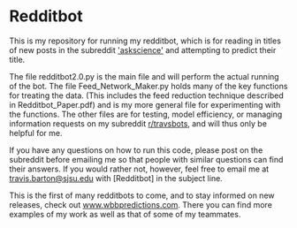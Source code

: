 # Redditbot

This is my repository for running my redditbot, which is for reading in titles of new posts in the subreddit ['askscience'](https://old.reddit.com/r/askscience/) and attempting to predict their title.

The file redditbot2.0.py is the main file and will perform the actual running of the bot.
The file Feed_Network_Maker.py holds many of the key functions for treating the data. (This includes the feed reduction technique described in Redditbot_Paper.pdf) and is my more general file for experimenting with the functions. 
The other files are for testing, model efficiency, or managing information requests on my subreddit [r/travsbots](https://old.reddit.com/r/travsbots/), and will thus only be helpful for me.

If you have any questions on how to run this code, please post on the subreddit before emailing me so that people with similar questions can find their answers. If you would rather not, however, feel free to email me at travis.barton@sjsu.edu with [Redditbot] in the subject line. 

This is the first of many redditbots to come, and to stay informed on new releases, check out www.wbbpredictions.com. There you can find more examples of my work as well as that of some of my teammates. 
